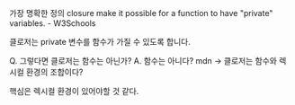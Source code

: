 가장 명확한 정의 
closure make it possible for a function to have "private" variables. - W3Schools

클로저는 private 변수를 함수가 가질 수 있도록 합니다.

Q. 그렇다면 클로저는 함수는 아닌가? 
A. 함수는 아니다? mdn -> 클로저는 함수와 렉시컬 환경의 조합이다? 


핵심은 렉시컬 환경이 있어야할 것 같다. 